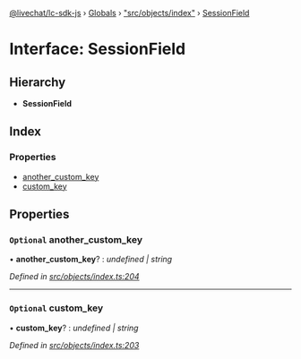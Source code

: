 [@livechat/lc-sdk-js](../README.md) › [Globals](../globals.md) › ["src/objects/index"](../modules/_src_objects_index_.md) › [SessionField](_src_objects_index_.sessionfield.md)

# Interface: SessionField

## Hierarchy

* **SessionField**

## Index

### Properties

* [another_custom_key](_src_objects_index_.sessionfield.md#optional-another_custom_key)
* [custom_key](_src_objects_index_.sessionfield.md#optional-custom_key)

## Properties

### `Optional` another_custom_key

• **another_custom_key**? : *undefined | string*

*Defined in [src/objects/index.ts:204](https://github.com/livechat/lc-sdk-js/blob/e25bbbb/src/objects/index.ts#L204)*

___

### `Optional` custom_key

• **custom_key**? : *undefined | string*

*Defined in [src/objects/index.ts:203](https://github.com/livechat/lc-sdk-js/blob/e25bbbb/src/objects/index.ts#L203)*
